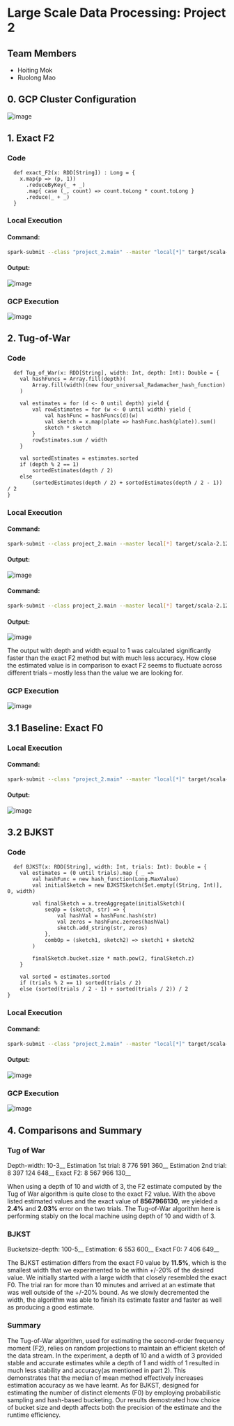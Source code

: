 # Large Scale Data Processing: Project 2

## Team Members
* Hoiting Mok
* Ruolong Mao

## 0. GCP Cluster Configuration
![image](https://github.com/user-attachments/assets/c909f40b-b8df-4b2e-8945-2927c036ee06)

## 1. Exact F2
### Code
```
  def exact_F2(x: RDD[String]) : Long = {
    x.map(p => (p, 1))
      .reduceByKey(_ + _)
      .map{ case (_, count) => count.toLong * count.toLong }
      .reduce(_ + _)
  }
```

### Local Execution
#### Command:
```sh
spark-submit --class "project_2.main" --master "local[*]" target/scala-2.12/project_2_2.12-1.0.jar "./2014to2017.csv" exactF2
```
#### Output:
![image](https://github.com/user-attachments/assets/f856467b-c549-4623-bae5-58fc3b39c196)

### GCP Execution
![image](https://github.com/user-attachments/assets/180e488e-f250-4285-8df5-f4980d10b073)

## 2. Tug-of-War
### Code
```
  def Tug_of_War(x: RDD[String], width: Int, depth: Int): Double = {
    val hashFuncs = Array.fill(depth)(
        Array.fill(width)(new four_universal_Radamacher_hash_function)
    )

    val estimates = for (d <- 0 until depth) yield {
        val rowEstimates = for (w <- 0 until width) yield {
            val hashFunc = hashFuncs(d)(w)
            val sketch = x.map(plate => hashFunc.hash(plate)).sum()
            sketch * sketch
        }
        rowEstimates.sum / width
    }

    val sortedEstimates = estimates.sorted
    if (depth % 2 == 1)
        sortedEstimates(depth / 2)
    else
        (sortedEstimates(depth / 2) + sortedEstimates(depth / 2 - 1)) / 2
}
```

### Local Execution
#### Command:
```sh
spark-submit --class project_2.main --master local[*] target/scala-2.12/project_2_2.12-1.0.jar "./2014to2017.csv" ToW 10 3
```
#### Output:
![image](https://github.com/user-attachments/assets/81b58d31-81f3-4a0a-bee4-623125ce7a4f)

#### Command:
```sh
spark-submit --class project_2.main --master local[*] target/scala-2.12/project_2_2.12-1.0.jar "./2014to2017.csv" ToW 1 1
```
#### Output:
![image](https://github.com/user-attachments/assets/83917b8a-4e87-4daa-91df-e9ae7f5884f4)

The output with depth and width equal to 1 was calculated significantly faster than the exact F2 method but with much less accuracy. How close the estimated value is in comparison to exact F2 seems to fluctuate across different trials – mostly less than the value we are looking for. 

### GCP Execution
![image](https://github.com/user-attachments/assets/9ebcc29c-8838-4ad1-a1d7-1f0edd14f5a5)

## 3.1 Baseline: Exact F0
### Local Execution
#### Command:
```sh
spark-submit --class "project_2.main" --master "local[*]" target/scala-2.12/project_2_2.12-1.0.jar "./2014to2017.csv" exactF0
```
#### Output:
![image](https://github.com/user-attachments/assets/677a36c0-f631-4c3e-b4e9-2c56f988cefe)


## 3.2 BJKST
### Code
```
  def BJKST(x: RDD[String], width: Int, trials: Int): Double = {
    val estimates = (0 until trials).map { _ =>
        val hashFunc = new hash_function(Long.MaxValue)
        val initialSketch = new BJKSTSketch(Set.empty[(String, Int)], 0, width)
        
        val finalSketch = x.treeAggregate(initialSketch)(
            seqOp = (sketch, str) => {
                val hashVal = hashFunc.hash(str)
                val zeros = hashFunc.zeroes(hashVal)
                sketch.add_string(str, zeros)
            },
            combOp = (sketch1, sketch2) => sketch1 + sketch2
        )
        
        finalSketch.bucket.size * math.pow(2, finalSketch.z)
    }
    
    val sorted = estimates.sorted
    if (trials % 2 == 1) sorted(trials / 2)
    else (sorted(trials / 2 - 1) + sorted(trials / 2)) / 2
}
```

### Local Execution
#### Command:
```sh
spark-submit --class "project_2.main" --master "local[*]" target/scala-2.12/project_2_2.12-1.0.jar "./2014to2017.csv" BJKST 100 5
```
#### Output:
![image](https://github.com/user-attachments/assets/5236d103-b245-4117-8625-a27be261aef7)

### GCP Execution
![image](https://github.com/user-attachments/assets/9f8e6d9f-4ff5-4c39-a8cc-8d942229112a)

## 4. Comparisons and Summary
### Tug of War
Depth-width: 10-3__
Estimation 1st trial: 8 776 591 360__
Estimation 2nd trial: 8 397 124 648__
Exact F2: 8 567 966 130__

When using a depth of 10 and width of 3, the F2 estimate computed by the Tug of War algorithm is quite close to the exact F2 value. With the above listed estimated values and the exact value of **8567966130**, we yielded a **2.4%** and **2.03%** error on the two trials. The Tug-of-War algorithm here is performing stably on the local machine using depth of 10 and width of 3. 

### BJKST
Bucketsize-depth: 100-5__
Estimation: 6 553 600__
Exact F0: 7 406 649__

The BJKST estimation differs from the exact F0 value by **11.5%**, which is the smallest width that we experimented to be within +/-20% of the desired value. We initially started with a large width that closely resembled the exact F0. The trial ran for more than 10 minutes and arrived at an estimate that was well outside of the +/-20% bound. As we slowly decremented the width, the algorithm was able to finish its estimate faster and faster as well as producing a good estimate.

### Summary
The Tug-of-War algorithm, used for estimating the second-order frequency moment (F2), relies on random projections to maintain an efficient sketch of the data stream. In the experiment, a depth of 10 and a width of 3 provided stable and accurate estimates while a depth of 1 and width of 1 resulted in much less stability and accuracy(as mentioned in part 2). This demonstrates that the median of mean method effectively increases estimation accuracy as we have learnt. As for BJKST, designed for estimating the number of distinct elements (F0) by employing probabilistic sampling and hash-based bucketing. Our results demostrated how choice of bucket size and depth affects both the precision of the estimate and the runtime efficiency. 

